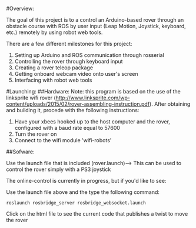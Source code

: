 #Overview:

The goal of this project is to a control an Arduino-based rover through an obstacle course with ROS by user input (Leap Motion, Joystick, keyboard, etc.) remotely by using robot web tools.

There are a few different milestones for this project:

1. Setting up Arduino and ROS communication through rosserial
2. Controlling the rover through keyboard input
3. Creating a rover teleop package
4. Getting onboard webcam video onto user's screen
5. Interfacing with robot web tools

#Launching:
##Hardware:
Note: this program is based on the use of the linksprite wifi rover (http://www.linksprite.com/wp-content/uploads/2015/02/rover-assembling-instruction.pdf). After obtaining and building it, procede with the following instructions:
1. Have your xbees hooked up to the host computer and the rover, configured with a baud rate equal to 57600
2. Turn the rover on
3. Connect to the wifi module 'wifi-robots'

##Sofware:

Use the launch file that is included (rover.launch)--> This can be used to control the rover simply with a PS3 joystick

The online-control is currently in progress, but if you'd like to see:

Use the launch file above and the type the following command:
```
roslaunch rosbridge_server rosbridge_websocket.launch
```
Click on the html file to see the current code that publishes a twist to move the rover
